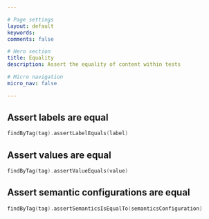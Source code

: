 ```yaml
---

# Page settings
layout: default
keywords:
comments: false

# Hero section
title: Equality
description: Assert the equality of content within tests

# Micro navigation
micro_nav: false

---
```


## Assert labels are equal

```kotlin
findByTag(tag).assertLabelEquals(label)
```

## Assert values are equal

```kotlin
findByTag(tag).assertValueEquals(value)
```

## Assert semantic configurations are equal

```kotlin
findByTag(tag).assertSemanticsIsEqualTo(semanticsConfiguration)
```